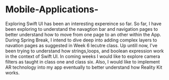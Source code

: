 # Mobile-Applications-
Exploring Swift UI has been an interesting expereince so far. So far, I have been exploring to understand the navagtion bar and navigation pages to better understand how to move from one page to an other within the App. During Spring Break, I intend to dive deep into adding complex layers to navation pages as suggested in Week 6 lecutre class. Up untill now, I've been trying to understand how strings,loops, and boolean expression work in the context of Swift UI. In coming weeks I would like to explore camera filters as taught in class one and class six. Also, I would like to implement AR technology into my app eventually to better understand how Reality Kit works.
